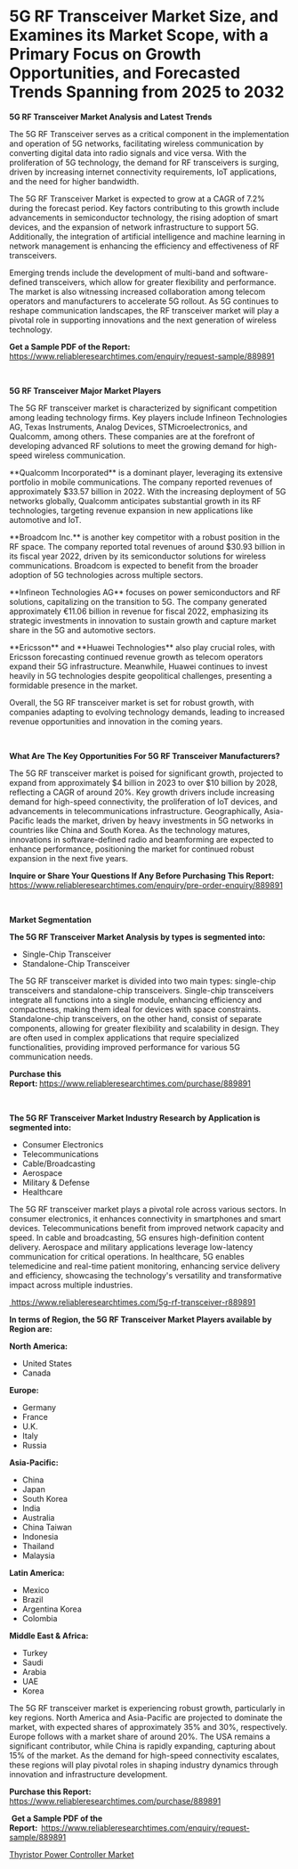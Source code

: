 <p><h1>5G RF Transceiver Market Size, and Examines its Market Scope, with a Primary Focus on Growth Opportunities, and Forecasted Trends Spanning from 2025 to 2032</h1></p><p><strong>5G RF Transceiver Market Analysis and Latest Trends</strong></p>
<p><p>The 5G RF Transceiver serves as a critical component in the implementation and operation of 5G networks, facilitating wireless communication by converting digital data into radio signals and vice versa. With the proliferation of 5G technology, the demand for RF transceivers is surging, driven by increasing internet connectivity requirements, IoT applications, and the need for higher bandwidth. </p><p>The 5G RF Transceiver Market is expected to grow at a CAGR of 7.2% during the forecast period. Key factors contributing to this growth include advancements in semiconductor technology, the rising adoption of smart devices, and the expansion of network infrastructure to support 5G. Additionally, the integration of artificial intelligence and machine learning in network management is enhancing the efficiency and effectiveness of RF transceivers.</p><p>Emerging trends include the development of multi-band and software-defined transceivers, which allow for greater flexibility and performance. The market is also witnessing increased collaboration among telecom operators and manufacturers to accelerate 5G rollout. As 5G continues to reshape communication landscapes, the RF transceiver market will play a pivotal role in supporting innovations and the next generation of wireless technology.</p></p>
<p><strong>Get a Sample PDF of the Report:&nbsp;</strong> <a href="https://www.reliableresearchtimes.com/enquiry/request-sample/889891?utm_campaign=3063&utm_medium=2&utm_source=Github&utm_content=ia&utm_term=06042025&utm_id=5g-rf-transceiver">https://www.reliableresearchtimes.com/enquiry/request-sample/889891</a></p>
<p>&nbsp;</p>
<p><strong>5G RF Transceiver Major Market Players</strong></p>
<p><p>The 5G RF transceiver market is characterized by significant competition among leading technology firms. Key players include Infineon Technologies AG, Texas Instruments, Analog Devices, STMicroelectronics, and Qualcomm, among others. These companies are at the forefront of developing advanced RF solutions to meet the growing demand for high-speed wireless communication.</p><p>**Qualcomm Incorporated** is a dominant player, leveraging its extensive portfolio in mobile communications. The company reported revenues of approximately $33.57 billion in 2022. With the increasing deployment of 5G networks globally, Qualcomm anticipates substantial growth in its RF technologies, targeting revenue expansion in new applications like automotive and IoT.</p><p>**Broadcom Inc.** is another key competitor with a robust position in the RF space. The company reported total revenues of around $30.93 billion in its fiscal year 2022, driven by its semiconductor solutions for wireless communications. Broadcom is expected to benefit from the broader adoption of 5G technologies across multiple sectors.</p><p>**Infineon Technologies AG** focuses on power semiconductors and RF solutions, capitalizing on the transition to 5G. The company generated approximately €11.06 billion in revenue for fiscal 2022, emphasizing its strategic investments in innovation to sustain growth and capture market share in the 5G and automotive sectors.</p><p>**Ericsson** and **Huawei Technologies** also play crucial roles, with Ericsson forecasting continued revenue growth as telecom operators expand their 5G infrastructure. Meanwhile, Huawei continues to invest heavily in 5G technologies despite geopolitical challenges, presenting a formidable presence in the market.</p><p>Overall, the 5G RF transceiver market is set for robust growth, with companies adapting to evolving technology demands, leading to increased revenue opportunities and innovation in the coming years.</p></p>
<p>&nbsp;</p>
<p><strong>What Are The Key Opportunities For 5G RF Transceiver Manufacturers?</strong></p>
<p><p>The 5G RF transceiver market is poised for significant growth, projected to expand from approximately $4 billion in 2023 to over $10 billion by 2028, reflecting a CAGR of around 20%. Key growth drivers include increasing demand for high-speed connectivity, the proliferation of IoT devices, and advancements in telecommunications infrastructure. Geographically, Asia-Pacific leads the market, driven by heavy investments in 5G networks in countries like China and South Korea. As the technology matures, innovations in software-defined radio and beamforming are expected to enhance performance, positioning the market for continued robust expansion in the next five years.</p></p>
<p><strong>Inquire or Share Your Questions If Any Before Purchasing This Report:</strong> <a href="https://www.reliableresearchtimes.com/enquiry/pre-order-enquiry/889891?utm_campaign=3063&utm_medium=2&utm_source=Github&utm_content=ia&utm_term=06042025&utm_id=5g-rf-transceiver">https://www.reliableresearchtimes.com/enquiry/pre-order-enquiry/889891</a></p>
<p>&nbsp;</p>
<p><strong>Market Segmentation</strong></p>
<p><strong>The 5G RF Transceiver Market Analysis by types is segmented into:</strong></p>
<p><ul><li>Single-Chip Transceiver</li><li>Standalone-Chip Transceiver</li></ul></p>
<p><p>The 5G RF transceiver market is divided into two main types: single-chip transceivers and standalone-chip transceivers. Single-chip transceivers integrate all functions into a single module, enhancing efficiency and compactness, making them ideal for devices with space constraints. Standalone-chip transceivers, on the other hand, consist of separate components, allowing for greater flexibility and scalability in design. They are often used in complex applications that require specialized functionalities, providing improved performance for various 5G communication needs.</p></p>
<p><strong>Purchase this Report:&nbsp;</strong><a href="https://www.reliableresearchtimes.com/purchase/889891?utm_campaign=3063&utm_medium=2&utm_source=Github&utm_content=ia&utm_term=06042025&utm_id=5g-rf-transceiver">https://www.reliableresearchtimes.com/purchase/889891</a></p>
<p>&nbsp;</p>
<p><strong>The 5G RF Transceiver Market Industry Research by Application is segmented into:</strong></p>
<p><ul><li>Consumer Electronics</li><li>Telecommunications</li><li>Cable/Broadcasting</li><li>Aerospace</li><li>Military & Defense</li><li>Healthcare</li></ul></p>
<p><p>The 5G RF transceiver market plays a pivotal role across various sectors. In consumer electronics, it enhances connectivity in smartphones and smart devices. Telecommunications benefit from improved network capacity and speed. In cable and broadcasting, 5G ensures high-definition content delivery. Aerospace and military applications leverage low-latency communication for critical operations. In healthcare, 5G enables telemedicine and real-time patient monitoring, enhancing service delivery and efficiency, showcasing the technology's versatility and transformative impact across multiple industries.</p></p>
<p><a href="https://www.reliableresearchtimes.com/5g-rf-transceiver-r889891?utm_campaign=3063&utm_medium=2&utm_source=Github&utm_content=ia&utm_term=06042025&utm_id=5g-rf-transceiver">&nbsp;https://www.reliableresearchtimes.com/5g-rf-transceiver-r889891</a></p>
<p><strong>In terms of Region, the 5G RF Transceiver Market Players available by Region are:</strong></p>
<p>
    <p> <strong> North America: </strong>
        <ul>
            <li>United States</li>
            <li>Canada</li>
        </ul>
        </p> 
    <p> <strong> Europe: </strong>
        <ul>
            <li>Germany</li>
            <li>France</li>
            <li>U.K.</li>
            <li>Italy</li>
            <li>Russia</li>
        </ul>
        </p> 
    <p> <strong> Asia-Pacific: </strong>
        <ul>
            <li>China</li>
            <li>Japan</li>
            <li>South Korea</li>
            <li>India</li>
            <li>Australia</li>
            <li>China Taiwan</li>
            <li>Indonesia</li>
            <li>Thailand</li>
            <li>Malaysia</li>
        </ul>
        </p> 
    <p> <strong> Latin America: </strong>
        <ul>
            <li>Mexico</li>
            <li>Brazil</li>
            <li>Argentina Korea</li>
            <li>Colombia</li>
        </ul>
        </p> 
    <p> <strong> Middle East & Africa: </strong>
        <ul>
            <li>Turkey</li>
            <li>Saudi</li>
            <li>Arabia</li>
            <li>UAE</li>
            <li>Korea</li>
        </ul>
    </p>
    </p>
<p><p>The 5G RF transceiver market is experiencing robust growth, particularly in key regions. North America and Asia-Pacific are projected to dominate the market, with expected shares of approximately 35% and 30%, respectively. Europe follows with a market share of around 20%. The USA remains a significant contributor, while China is rapidly expanding, capturing about 15% of the market. As the demand for high-speed connectivity escalates, these regions will play pivotal roles in shaping industry dynamics through innovation and infrastructure development.</p></p>
<p><strong>Purchase this Report: </strong><a href="https://www.reliableresearchtimes.com/purchase/889891?utm_campaign=3063&utm_medium=2&utm_source=Github&utm_content=ia&utm_term=06042025&utm_id=5g-rf-transceiver">https://www.reliableresearchtimes.com/purchase/889891</a></p>
<p>&nbsp;<strong>Get a Sample PDF of the Report:&nbsp;&nbsp;</strong><a href="https://www.reliableresearchtimes.com/enquiry/request-sample/889891?utm_campaign=3063&utm_medium=2&utm_source=Github&utm_content=ia&utm_term=06042025&utm_id=5g-rf-transceiver">https://www.reliableresearchtimes.com/enquiry/request-sample/889891</a></p>
<p><strong></strong></p>
<p><p><a href="https://github.com/jhamygunler/Market-Research-Report-List-1/blob/main/thyristor-power-controller-market.md?utm_campaign=3063&utm_medium=2&utm_source=Github&utm_content=ia&utm_term=06042025&utm_id=5g-rf-transceiver">Thyristor Power Controller Market</a></p></p>